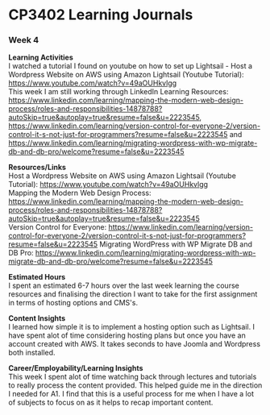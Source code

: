 # CP3402 Learning Journals
### **Week 4**  


**Learning Activities**  
I watched a tutorial I found on youtube on how to set up Lightsail - Host a Wordpress Website on AWS using Amazon Lightsail (Youtube Tutorial): https://www.youtube.com/watch?v=49aOUHkvlgg  
This week I am still working through LinkedIn Learning Resources: https://www.linkedin.com/learning/mapping-the-modern-web-design-process/roles-and-responsibilities-14878788?autoSkip=true&autoplay=true&resume=false&u=2223545, https://www.linkedin.com/learning/version-control-for-everyone-2/version-control-it-s-not-just-for-programmers?resume=false&u=2223545 and https://www.linkedin.com/learning/migrating-wordpress-with-wp-migrate-db-and-db-pro/welcome?resume=false&u=2223545


**Resources/Links**  
Host a Wordpress Website on AWS using Amazon Lightsail (Youtube Tutorial): https://www.youtube.com/watch?v=49aOUHkvlgg  
Mapping the Modern Web Design Process: https://www.linkedin.com/learning/mapping-the-modern-web-design-process/roles-and-responsibilities-14878788?autoSkip=true&autoplay=true&resume=false&u=2223545  
Version Control for Everyone: https://www.linkedin.com/learning/version-control-for-everyone-2/version-control-it-s-not-just-for-programmers?resume=false&u=2223545     Migrating WordPress with WP Migrate DB and DB Pro: https://www.linkedin.com/learning/migrating-wordpress-with-wp-migrate-db-and-db-pro/welcome?resume=false&u=2223545


**Estimated Hours**  
I spent an estimated 6-7 hours over the last week learning the course resources and finalising the direction I want to take for the first assignment in terms of hosting options and CMS's.


**Content Insights**  
I learned how simple it is to implement a hosting option such as Lightsail. I have spent alot of time considering hosting plans but once you have an account created with AWS. It takes seconds to have Joomla and Wordpress both installed.


**Career/Employability/Learning Insights**  
This week I spent alot of time watching back through lectures and tutorials to really process the content provided. This helped guide me in the direction I needed for A1. I find that this is a useful process for me when I have a lot of subjects to focus on as it helps to recap important content.

